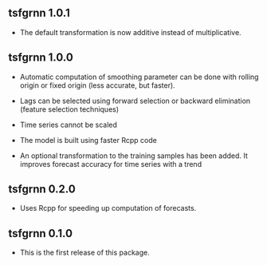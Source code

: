 ## tsfgrnn 1.0.1

* The default transformation is now additive instead of multiplicative.

## tsfgrnn 1.0.0

* Automatic computation of smoothing parameter can be done with rolling origin or fixed origin (less accurate, but faster).

* Lags can be selected using forward selection or backward elimination (feature selection techniques)

* Time series cannot be scaled

* The model is built using faster Rcpp code

* An optional transformation to the training samples has been added. It improves forecast accuracy for time series with a trend

## tsfgrnn 0.2.0

* Uses Rcpp for speeding up computation of forecasts.


## tsfgrnn 0.1.0

* This is the first release of this package.
